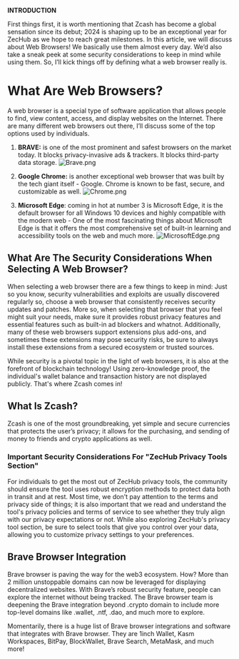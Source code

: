 **INTRODUCTION**

First things first, it is worth mentioning that Zcash has become a global sensation since its debut; 2024 is shaping up to be an exceptional year for ZecHub as we hope to reach great milestones. In this article, we will discuss about Web Browsers! We basically use them almost every day. We’d also take a sneak peek at some security considerations to keep in mind while using them. So, I’ll kick things off by defining what a web browser really is.

# What Are Web Browsers?

A web browser is a special type of software application that allows people to find, view content, access, and display websites on the Internet. There are many different web browsers out there, I’ll discuss some of the top options used by individuals.

1. **BRAVE:** is one of the most prominent and safest browsers on the market today. It blocks privacy-invasive ads & trackers. It blocks third-party data storage. 
![Brave.png](https://images.app.goo.gl/BvjTC5yyNkpb5Qkb8)

2. **Google Chrome:** is another exceptional web browser that was built by the tech giant itself - Google. Chrome is known to be fast, secure, and customizable as well. 
![Chrome.png](https://images.app.goo.gl/WA9yoA781SH6MdCbA)

3. **Microsoft Edge**: coming in hot at number 3 is Microsoft Edge, it is the default browser for all Windows 10 devices and highly compatible with the modern web - One of the most fascinating things about Microsoft Edge is that it offers the most comprehensive set of built-in learning and accessibility tools on the web and much more.
![MicrosoftEdge.png](https://images.app.goo.gl/Vc81hPAtVxsjsPaJ9)

## What Are The Security Considerations When Selecting A Web Browser?

When selecting a web browser there are a few things to keep in mind: Just so you know, security vulnerabilities and exploits are usually discovered regularly so, choose a web browser that consistently receives security updates and patches. More so, when selecting that browser that you feel might suit your needs, make sure it provides robust privacy features and essential features such as built-in ad blockers and whatnot. Additionally, many of these web browsers support extensions plus add-ons, and sometimes these extensions may pose security risks, be sure to always install these extensions from a secured ecosystem or trusted sources. 

While security is a pivotal topic in the light of web browsers, it is also at the forefront of blockchain technology! Using zero-knowledge proof, the individual's wallet balance and transaction history are not displayed publicly. That's where Zcash comes in! 

## What Is Zcash?

Zcash is one of the most groundbreaking, yet simple and secure currencies that protects the user’s privacy; it allows for the purchasing, and sending of money to friends and crypto applications as well. 

### Important Security Considerations For "ZecHub Privacy Tools Section"
For individuals to get the most out of ZecHub privacy tools, the community should ensure the tool uses robust encryption methods to protect data both in transit and at rest. Most time, we don't pay attention to the terms and privacy side of things; it is also important that we read and understand the tool's privacy policies and terms of service to see whether they truly align with our privacy expectations or not. While also exploring ZecHub's privacy tool section, be sure to select tools that give you control over your data, allowing you to customize privacy settings to your preferences.

## Brave Browser Integration

Brave browser is paving the way for the web3 ecosystem. How? More than 2 million unstoppable domains can now be leveraged for displaying decentralized websites. With Brave’s robust security feature, people can explore the internet without being tracked. The Brave browser team is deepening the Brave integration beyond .crypto domain to include more top-level domains like .wallet, .ntf, .dao, and much more to explore. 

Momentarily, there is a huge list of  Brave browser integrations and software that integrates with Brave browser. They are 
1inch Wallet, Kasm Workspaces, BitPay, BlockWallet, Brave Search, MetaMask, and much more!